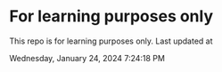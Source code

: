 # For learning purposes only
This repo is for learning purposes only.
Last updated at

Wednesday, January 24, 2024 7:24:18 PM

